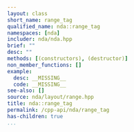 ```yaml
---
layout: class
short_name: range_tag
qualified_name: nda::range_tag
namespaces: [nda]
includer: nda/nda.hpp
brief: ""
desc: ""
methods: [(constructors), (destructor)]
non_member_functions: []
example:
  desc: __MISSING__
  code: __MISSING__
see-also: []
source: nda/layout/range.hpp
title: nda::range_tag
permalink: /cpp-api/nda/range_tag
has-children: true
...
```


